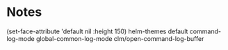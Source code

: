 # Notes

(set-face-attribute 'default nil :height 150)
helm-themes default
command-log-mode
global-common-log-mode
clm/open-command-log-buffer

